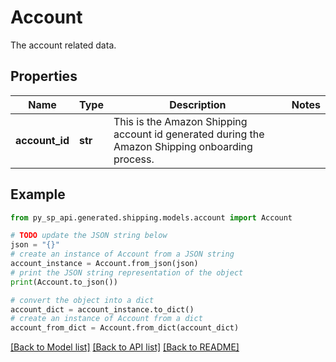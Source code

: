# Account

The account related data.

## Properties

Name | Type | Description | Notes
------------ | ------------- | ------------- | -------------
**account_id** | **str** | This is the Amazon Shipping account id generated during the Amazon Shipping onboarding process. | 

## Example

```python
from py_sp_api.generated.shipping.models.account import Account

# TODO update the JSON string below
json = "{}"
# create an instance of Account from a JSON string
account_instance = Account.from_json(json)
# print the JSON string representation of the object
print(Account.to_json())

# convert the object into a dict
account_dict = account_instance.to_dict()
# create an instance of Account from a dict
account_from_dict = Account.from_dict(account_dict)
```
[[Back to Model list]](../README.md#documentation-for-models) [[Back to API list]](../README.md#documentation-for-api-endpoints) [[Back to README]](../README.md)


